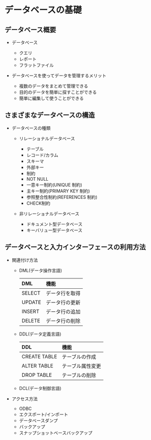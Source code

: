 # データベースの基礎

## データベース概要

- データベース

    - クエリ
    - レポート
    - フラットファイル

- データベースを使ってデータを管理するメリット

    - 複数のデータをまとめて管理できる
    - 目的のデータを簡単に探すことができる
    - 簡単に編集して使うことができる

## さまざまなデータベースの構造

- データベースの種類

    - リレーショナルデータベース

        - テーブル
        - レコード/カラム
        - スキーマ
        - 外部キー
        - 制約
        - NOT NULL
        - 一意キー制約(UNIQUE 制約)
        - 主キー制約(PRIMARY KEY 制約)
        - 参照整合性制約(REFERENCES 制約)
        - CHECK制約

    - 非リレーショナルデータベース

        - ドキュメント型データベース
        - キーバリュー型データベース

## データベースと入力インターフェースの利用方法

- 関連付け方法

    - DML(データ操作言語)

        | DML | 機能 |
        |:--- | :--- |
        | SELECT | データ行を取得 |
        | UPDATE | データ行の更新 |
        | INSERT | データ行の追加 |
        | DELETE | データ行の削除 |

    - DDL(データ定義言語)

        | DDL | 機能 |
        |:--- | :--- |
        | CREATE TABLE | テーブルの作成 |
        | ALTER TABLE | テーブル属性変更 |
        | DROP TABLE | テーブルの削除 |

    - DCL(データ制御言語)

- アクセス方法

    - ODBC
    - エクスポート/インポート
    - データベースダンプ
    - バックアップ
    - スナップショットベースバックアップ
